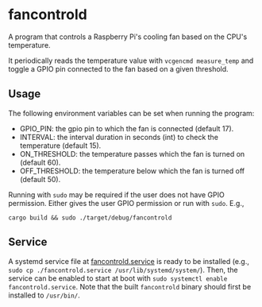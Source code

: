 # fancontrold

A program that controls a Raspberry Pi's cooling fan based on the CPU's temperature.

It periodically reads the temperature value with `vcgencmd measure_temp` and toggle a GPIO pin connected to the fan based on a given threshold.

## Usage

The following environment variables can be set when running the program:
- GPIO_PIN: the gpio pin to which the fan is connected (default 17).
- INTERVAL: the interval duration in seconds (int) to check the temperature (default 15).
- ON_THRESHOLD: the temperature passes which the fan is turned on (default 60).
- OFF_THRESHOLD: the temperature below which the fan is turned off (default 50).

Running with `sudo` may be required if the user does not have GPIO permission. Either gives the user GPIO permission or run with `sudo`. E.g.,

```
cargo build && sudo ./target/debug/fancontrold
```

## Service

A systemd service file at [fancontrold.service](fancontrold.service) is ready to be installed (e.g., `sudo cp ./fancontrold.service /usr/lib/systemd/system/`). Then, the service can be enabled to start at boot with `sudo systemctl enable fancontrold.service`. Note that the built `fancontrold` binary should first be installed to `/usr/bin/`.
